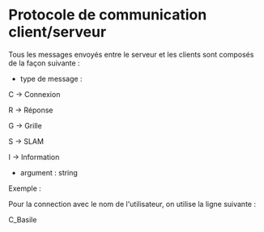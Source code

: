 # Protocole de communication client/serveur

Tous les messages envoyés entre le serveur et les clients sont composés de la façon suivante : 

- type de message : 

C -> Connexion

R -> Réponse

G -> Grille

S -> SLAM

I -> Information

- argument : string

Exemple : 

Pour la connection avec le nom de l'utilisateur, on utilise la ligne suivante : 

C_Basile
